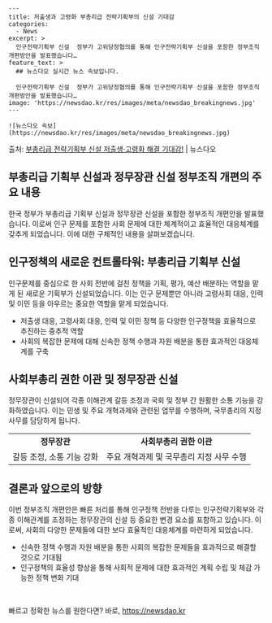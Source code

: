     ---
    title: 저출생과 고령화 부총리급 전략기획부의 신설 기대감
    categories:
      - News
    excerpt: >
      인구전략기획부 신설  정부가 고위당정협의를 통해 인구전략기획부 신설을 포함한 정부조직 개편방안을 발표했습니다…
    feature_text: >
      ## 뉴스다오 실시간 뉴스 속보입니다.
    
      인구전략기획부 신설  정부가 고위당정협의를 통해 인구전략기획부 신설을 포함한 정부조직 개편방안을 발표했습니다…
    image: 'https://newsdao.kr/res/images/meta/newsdao_breakingnews.jpg'
    ---
    
    ![뉴스다오 속보](https://newsdao.kr/res/images/meta/newsdao_breakingnews.jpg)

<p>출처: <a href="https://newsdao.kr/4542" rel="dofollow">부총리급 전략기획부 신설 저출생·고령화 해결 기대감!</a> | 뉴스다오</p>

<h2 data-ke-size="size26">부총리급 기획부 신설과 정무장관 신설 정부조직 개편의 주요 내용</h2>
<p data-ke-size="size16">한국 정부가 부총리급 기획부 신설과 정무장관 신설을 포함한 정부조직 개편안을 발표했습니다. 이로써 인구 문제를 포함한 사회 문제에 대한 체계적이고 효율적인 대응체계를 갖추게 되었습니다. 이에 대한 구체적인 내용을 살펴보겠습니다.</p>

<h2 data-ke-size="size26">인구정책의 새로운 컨트롤타워: 부총리급 기획부 신설</h2>
<p data-ke-size="size16">인구문제를 중심으로 한 사회 전반에 걸친 정책을 기획, 평가, 예산 배분하는 역할을 맡게 된 새로운 기획부가 신설되었습니다. 이는 인구 문제뿐만 아니라 고령사회 대응, 인력 및 이민 등을 아우르는 중요한 역할을 맡게 되었습니다.</p>
<ul>
<li>저출생 대응, 고령사회 대응, 인력 및 이민 정책 등 다양한 인구정책을 효율적으로 추진하는 중추적 역할</li>
<li>사회의 복잡한 문제에 대해 신속한 정책 수행과 자원 배분을 통한 효과적인 대응체계를 구축</li>
</ul>

<h2 data-ke-size="size26">사회부총리 권한 이관 및 정무장관 신설</h2>
<p data-ke-size="size16">정무장관이 신설되어 각종 이해관계 갈등 조정과 국회 및 정부 간 원활한 소통 기능을 강화하였습니다. 이는 민생 및 주요 개혁과제와 관련된 업무를 수행하며, 국무총리의 지정 사무를 담당하게 됩니다.</p>
<table>
<tr>
<td style="text-align: center; height: 17px;"><b>정무장관</b></td>
<td style="text-align: center; height: 17px;"><b>사회부총리 권한 이관</b></td>
</tr>
<tr>
<td style="text-align: center; height: 17px;">갈등 조정, 소통 기능 강화</td>
<td style="text-align: center; height: 17px;">주요 개혁과제 및 국무총리 지정 사무 수행</td>
</tr>
</table>

<h2 data-ke-size="size26">결론과 앞으로의 방향</h2>
<p data-ke-size="size16">이번 정부조직 개편안은 빠른 처리를 통해 인구정책 전반을 다루는 인구전략기획부와 각종 이해관계를 조정하는 정무장관의 신설 등 중요한 변경 요소를 포함하고 있습니다. 이로써, 사회의 다양한 문제들에 대한 보다 효율적인 대응체계를 마련하게 되었습니다.</p>
<ul>
<li>신속한 정책 수행과 자원 배분을 통한 사회의 복잡한 문제들을 효과적으로 해결할 것으로 기대됨</li>
<li>인구정책의 효율성 향상을 통해 사회적 문제에 대한 효과적인 계획 수립 및 체감 가능한 정책 변화 기대</li>
</ul>

<p data-ke-size="size16">&nbsp;</p> 

빠르고 정확한 뉴스를 원한다면? 바로, <a href="https://newsdao.kr" rel="dofollow">https://newsdao.kr</a>


    
